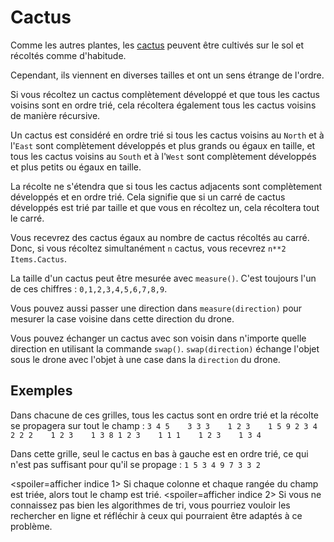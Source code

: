 # Cactus
Comme les autres plantes, les [cactus](objects/cactus) peuvent être cultivés sur le sol et récoltés comme d'habitude.

Cependant, ils viennent en diverses tailles et ont un sens étrange de l'ordre.

Si vous récoltez un cactus complètement développé et que tous les cactus voisins sont en ordre trié, cela récoltera également tous les cactus voisins de manière récursive.

Un cactus est considéré en ordre trié si tous les cactus voisins au `North` et à l'`East` sont complètement développés et plus grands ou égaux en taille, et tous les cactus voisins au `South` et à l'`West` sont complètement développés et plus petits ou égaux en taille.

La récolte ne s'étendra que si tous les cactus adjacents sont complètement développés et en ordre trié. Cela signifie que si un carré de cactus développés est trié par taille et que vous en récoltez un, cela récoltera tout le carré.

Vous recevrez des cactus égaux au nombre de cactus récoltés au carré. Donc, si vous récoltez simultanément `n` cactus, vous recevrez `n**2` `Items.Cactus`.

La taille d'un cactus peut être mesurée avec `measure()`.
C'est toujours l'un de ces chiffres : `0,1,2,3,4,5,6,7,8,9`.

Vous pouvez aussi passer une direction dans `measure(direction)` pour mesurer la case voisine dans cette direction du drone.

Vous pouvez échanger un cactus avec son voisin dans n'importe quelle direction en utilisant la commande `swap()`.
`swap(direction)` échange l'objet sous le drone avec l'objet à une case dans la `direction` du drone.

## Exemples
Dans chacune de ces grilles, tous les cactus sont en ordre trié et la récolte se propagera sur tout le champ :
`3 4 5    3 3 3    1 2 3    1 5 9
2 3 4    2 2 2    1 2 3    1 3 8
1 2 3    1 1 1    1 2 3    1 3 4`

Dans cette grille, seul le cactus en bas à gauche est en ordre trié, ce qui n'est pas suffisant pour qu'il se propage :
`1 5 3
4 9 7
3 3 2`

<spoiler=afficher indice 1>
Si chaque colonne et chaque rangée du champ est triée, alors tout le champ est trié.
</spoiler>
<spoiler=afficher indice 2>
Si vous ne connaissez pas bien les algorithmes de tri, vous pourriez vouloir les rechercher en ligne et réfléchir à ceux qui pourraient être adaptés à ce problème.
</spoiler>